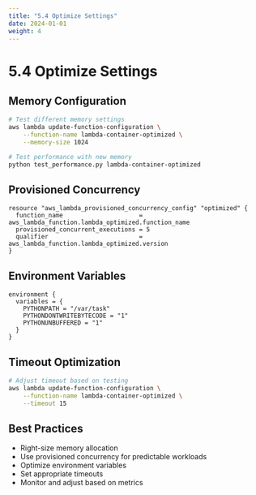 ```yaml
---
title: "5.4 Optimize Settings"
date: 2024-01-01
weight: 4
---
```


# 5.4 Optimize Settings

## Memory Configuration

```bash
# Test different memory settings
aws lambda update-function-configuration \
    --function-name lambda-container-optimized \
    --memory-size 1024

# Test performance with new memory
python test_performance.py lambda-container-optimized
```

## Provisioned Concurrency

```hcl
resource "aws_lambda_provisioned_concurrency_config" "optimized" {
  function_name                     = aws_lambda_function.lambda_optimized.function_name
  provisioned_concurrent_executions = 5
  qualifier                         = aws_lambda_function.lambda_optimized.version
}
```

## Environment Variables

```hcl
environment {
  variables = {
    PYTHONPATH = "/var/task"
    PYTHONDONTWRITEBYTECODE = "1"
    PYTHONUNBUFFERED = "1"
  }
}
```

## Timeout Optimization

```bash
# Adjust timeout based on testing
aws lambda update-function-configuration \
    --function-name lambda-container-optimized \
    --timeout 15
```

## Best Practices

- Right-size memory allocation
- Use provisioned concurrency for predictable workloads
- Optimize environment variables
- Set appropriate timeouts
- Monitor and adjust based on metrics